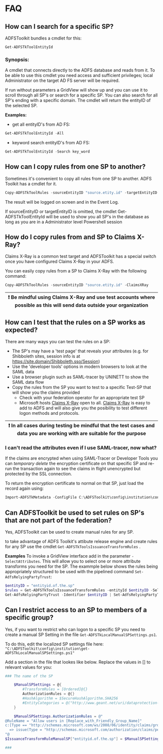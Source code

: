 # FAQ
## How can I search for a specific SP?

ADFSToolkit bundles a cmdlet for this:
```Powershell
Get-ADFSTkToolEntityId
```
### Synopsis: ###

A cmdlet that connects directly to the ADFS database and reads from it. To be able to use this cmdlet you need access and sufficient privileges; local Administrator on the target AD FS server will be required. 

If run without parameters a GridView will show up and you can use it to scroll through all SP's or search for a specific SP. You can also search for all SP's ending with a specific domain.
The cmdlet will return the entityID of the selected SP.

**Examples:**
- get all entityID's from AD FS:

```Powershell
Get-ADFSTkToolEntityId -All
```

- keyword search entityID's from AD FS:

```Powershell
Get-ADFSTkToolEntityId -Search key_word
```

## How can I copy rules from one SP to another?
Sometimes it's convenient to copy all rules from one SP to another. ADFS Toolkit has a cmdlet for it.
```Powershell
Copy-ADFSTkToolRules -sourceEntityID "source.etity.id" -targetEntityID "target.entity.id"
```
The result will be logged on screen and in the Event Log.

If sourceEntityID or targetEntityID is omitted, the cmdlet Get-ADFSTkToolEntityId will be used to show you all SP's in the database as long as you are in a Administrator level Powershell session

## How do I copy rules from and SP to Claims X-Ray?
Claims X-Ray is a common test target and ADFSToolkit has a special switch once you have configured Claims X-Ray in your ADFS. 

You can easily copy rules from a SP to Claims X-Ray with the following command:
```Powershell
Copy-ADFSTkToolRules -sourceEntityID "source.etity.id" -ClaimsXRay
```
|:exclamation: Be mindful using Claims X-Ray and use test accounts where possible as this will send data outside your organization |
|-----------------------------------------------------------------------------|


## How can I test that the rules on a SP works as expected?
There are many ways you can test the rules on a SP:
- The SP's may have a 'test page' that reveals your attributes (e.g. for Shibboleth sites, session info is at https://site.domain/Shibboleth.sso/Session)
- Use the 'developer tools' options in modern browsers to look at the SAML data
- Use a browser plugin such as SAML-tracer by UNINETT to show the SAML data flow
- Copy the rules from the SP you want to test to a specific Test-SP that will show you the claims provided
  - Check with your federation operator for an appropriate test SP 
  - Microsoft hosts  [Claims X-Ray](https://adfshelp.microsoft.com/ClaimsXray/) open to all.  [Claims X-Ray](https://adfshelp.microsoft.com/ClaimsXray/) is easy to add to ADFS and will also give you the posibility to test different logon methods and protocols. 

|:exclamation: In all cases during testing be mindful that the test cases and data you are working with are suitable for the purpose
|-----------------------------------------------------------------------------|
### I can't read the attributes even if I use SAML-tracer, now what?

If the claims are encrypted when using SAML-Tracer or Developer Tools you can *temporary delete* the encryption certificate on that specific SP and re-run the transaction again to see the claims in flight unencrypted but protected by the SSL connection.

To return the encryption certificate to normal on that SP, just load the record again using:
```Powershell
Import-ADFSTkMetadata -ConfigFile C:\ADFSToolkit\config\institution\config.YouFedPrefixHere.xml -EntityId TheEntityIDToWorkWith
 ```

## Can ADFSToolkit be used to set rules on SP's that are not part of the federation?
Yes, ADFSToolkit can be used to create manual rules for any SP.

to take advantage of ADFS Toolkit's attibute release engine and create rules for any SP use the cmdlet ``Get-ADFSTkToolsIssuanceTransformRules`` . 

**Examples**
To invoke a GridView interface  add in the parameter ``-SelectAttributes``. This will allow you to select one or more attribute transforms you need for the SP.
The exammple below shows the rules being appropriately structured to be used with the pipelined command ``Set-AdfsRelyingPartyTrust``:

```Powershell
$entityID = "entityid.of.the.sp"
$rules = Get-ADFSTkToolsIssuanceTransformRules -entityId $entityID -SelectAttributes
Get-AdfsRelyingPartyTrust -Identifier $entityID | Set-AdfsRelyingPartyTrust -IssuanceTransformRules $rules
```
## Can I restrict access to an SP to members of a specific group?
Yes, if you want to restrict who can logon to a specific SP you need to create a manual SP Setting in the file ``Get-ADFSTkLocalManualSPSettings.ps1``. 

To do this, edit the localized SP settings file here:
`` "C:\ADFSToolkit\config\institution\get-ADFSTkLocalManualSPSettings.ps1"``

Add a section in the file that lookes like below. Replace the values in [] to relevant values for you:
```Powershell
### The name of the SP

    $ManualSPSettings = @{
        #TransformRules = [Ordered]@{}
        AuthorizationRules = @{}
        #HashAlgorithm = $SecureHashAlgorithm.SHA256
        #EntityCategories = @("http://www.geant.net/uri/dataprotection-code-of-conduct/v1")
    }

    $ManualSPSettings.AuthorizationRules = @"
@RuleName = "Allow users in [Replace_with_Friendly_Group_Name]"
c:[Type == "http://schemas.microsoft.com/ws/2008/06/identity/claims/groupsid", Value == "[Specific_GroupSID_no_square_brackets]", Issuer == "AD AUTHORITY"]
  => issue(Type = "http://schemas.microsoft.com/authorization/claims/permit", Value = "true");
"@
$IssuanceTransformRuleManualSP["entityid.of.the.sp"] = $ManualSPSettings 

###
```
